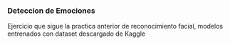 ### Deteccion de Emociones

Ejercicio que sigue la practica anterior de reconocimiento facial, modelos entrenados con dataset descargado de Kaggle
